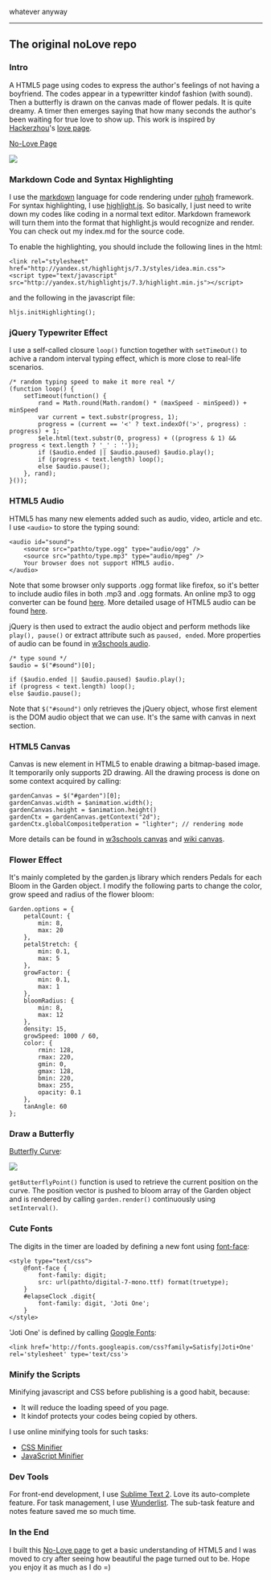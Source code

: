 whatever anyway 




-----
## The original noLove repo

### Intro


A HTML5 page using codes to express the author's feelings of not having a boyfriend. The codes appear in a typewritter kindof fashion (with sound). Then a butterfly is drawn on the canvas made of flower pedals. It is quite dreamy. A timer then emerges saying that how many seconds the author's been waiting for true love to show up. This work is inspired by [Hackerzhou](https://github.com/hackerzhou)'s [love page](http://hackerzhou.me/love).

<i class="icon-eye-open"></i> [No-Love Page][0]

[<img src="https://raw.github.com/daisygao/noLove/master/assets/media/nolove-screenshot.png" class="img-polaroid">][0]

### Markdown Code and Syntax Highlighting

I use the [markdown][1] language for code rendering under [ruhoh][2] framework. For syntax highlighting, I use [highlight.js][3]. So basically, I just need to write down my codes like coding in a normal text editor. Markdown framework will turn them into the format that highlight.js would recognize and render. You can check out my index.md for the source code.

To enable the highlighting, you should include the following lines in the html:
	
	<link rel="stylesheet" href="http://yandex.st/highlightjs/7.3/styles/idea.min.css">
	<script type="text/javascript" src="http://yandex.st/highlightjs/7.3/highlight.min.js"></script>

and the following in the javascript file:
	
	hljs.initHighlighting();


### jQuery Typewriter Effect

I use a self-called closure <code>loop()</code> function together with <code>setTimeOut()</code> to achive a random interval typing effect, which is more close to real-life scenarios.

	/* random typing speed to make it more real */
	(function loop() {
	    setTimeout(function() {
	    	rand = Math.round(Math.random() * (maxSpeed - minSpeed)) + minSpeed
			var current = text.substr(progress, 1);
			progress = (current == '<' ? text.indexOf('>', progress) : progress) + 1;
			$ele.html(text.substr(0, progress) + ((progress & 1) && progress < text.length ? '_' : ''));
			if ($audio.ended || $audio.paused) $audio.play();
			if (progress < text.length) loop();  
			else $audio.pause();
	    }, rand);
	}());

### HTML5 Audio

HTML5 has many new elements added such as audio, video, article and etc. I use <code>&lt;audio&gt;</code> to store the typing sound:
	
	<audio id="sound">
	    <source src="pathto/type.ogg" type="audio/ogg" />
	    <source src="pathto/type.mp3" type="audio/mpeg" />
	    Your browser does not support HTML5 audio.
	</audio>

Note that some browser only supports .ogg format like firefox, so it's better to include audio files in both .mp3 and .ogg formats. An online mp3 to ogg converter can be found [here](http://audio.online-convert.com/convert-to-ogg). More detailed usage of HTML5 audio can be found [here][4].

jQuery is then used to extract the audio object and perform methods like <code>play(), pause()</code> or extract attribute such as <code>paused, ended</code>. More properties of audio can be found in [w3schools audio][5].

	/* type sound */
	$audio = $("#sound")[0];

	if ($audio.ended || $audio.paused) $audio.play();
	if (progress < text.length) loop();  
	else $audio.pause();

Note that <code>$("#sound")</code> only retrieves the jQuery object, whose first element is the DOM audio object that we can use. It's the same with canvas in next section.

### HTML5 Canvas

Canvas is new element in HTML5 to enable drawing a bitmap-based image. It temporarily only supports 2D drawing. All the drawing process is done on some context acquired by calling:
	
	gardenCanvas = $("#garden")[0];
	gardenCanvas.width = $animation.width();
    gardenCanvas.height = $animation.height()
    gardenCtx = gardenCanvas.getContext("2d");
    gardenCtx.globalCompositeOperation = "lighter"; // rendering mode

More details can be found in [w3schools canvas][6] and [wiki canvas][7].

### Flower Effect

It's mainly completed by the garden.js library which renders Pedals for each Bloom in the Garden object. I modify the following parts to change the color, grow speed and radius of the flower bloom:
	
	Garden.options = {
        petalCount: {
            min: 8,
            max: 20
        },
        petalStretch: {
            min: 0.1,
            max: 5
        },
        growFactor: {
            min: 0.1,
            max: 1
        },
        bloomRadius: {
            min: 8,
            max: 12
        },
        density: 15,
        growSpeed: 1000 / 60,
        color: {
			rmin: 128,
			rmax: 220,
			gmin: 0,
			gmax: 128,
			bmin: 220,
			bmax: 255,
            opacity: 0.1
        },
        tanAngle: 60
    };


### Draw a Butterfly

[Butterfly Curve][8]:

<img src="https://raw.github.com/daisygao/noLove/master/assets/media/butterfly.png" class="img-polaroid">

<code>getButterflyPoint()</code> function is used to retrieve the current position on the curve. The position vector is pushed to bloom array of the Garden object and is rendered by calling <code>garden.render()</code> continuously using <code>setInterval()</code>.

### Cute Fonts
The digits in the timer are loaded by defining a new font using [font-face][9]:
	
	<style type="text/css">
		@font-face {
			font-family: digit;
			src: url(pathto/digital-7-mono.ttf) format(truetype);
		}
		#elapseClock .digit{
			font-family: digit, 'Joti One';
		}
	</style>

'Joti One' is defined by calling [Google Fonts][10]:
	
	<link href='http://fonts.googleapis.com/css?family=Satisfy|Joti+One' rel='stylesheet' type='text/css'>


### Minify the Scripts

Minifying javascript and CSS before publishing is a good habit, because:

- It will reduce the loading speed of you page.
- It kindof protects your codes being copied by others.

I use online minifying tools for such tasks:

- [CSS Minifier][11]
- [JavaScript Minifier][12]

### Dev Tools

For front-end development, I use [Sublime Text 2](http://www.sublimetext.com/). Love its auto-complete feature. 
For task management, I use [Wunderlist](https://www.wunderlist.com). The sub-task feature and notes feature saved me so much time.

### In the End
I built this [No-Love page][0] to get a basic understanding of HTML5 and I was moved to cry after seeing how beautiful the page turned out to be. Hope you enjoy it as much as I do =)

[0]: http://daisygao.com/nolove "No Love Page"
[1]: http://daringfireball.net/projects/markdown/ "Markdown Language"
[2]: http://ruhoh.com/ "Ruhoh Static Blog Generator"
[3]: https://github.com/isagalaev/highlight.js "Highlight.js Github"
[4]: http://www.htmlgoodies.com/primers/html/article.php/3920991/HTML5-Primer-How-To-Use-the-Audio-Tag.htm "How to Use HTML5 Audio Tag"
[5]: http://www.w3schools.com/html/html5_audio.asp "HTML5 Audio Properties"
[6]: http://www.w3schools.com/html/html5_canvas.asp "HTML5 Canvas Properties"
[7]: http://en.wikipedia.org/wiki/Canvas_element "HTML5 Canvas Wiki"
[8]: http://www.geometryatlas.com/entries/321 "Butterfly Curve"
[9]: http://www.w3schools.com/cssref/css3_pr_font-face_rule.asp "font-face Properties"
[10]: http://www.google.com/fonts/ "Google Fonts"
[11]: http://cssminifier.com/ "CSS Minifier"
[12]: http://javascript-minifier.com/ "JavaScript Minifier"

